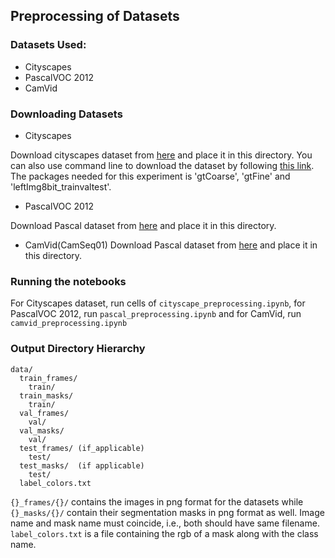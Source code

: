 ## Preprocessing of Datasets

### Datasets Used:
- Cityscapes
- PascalVOC 2012
- CamVid

### Downloading Datasets
- Cityscapes

Download cityscapes dataset from [here](https://www.cityscapes-dataset.com/) and place it in this directory. You can also use command line to download the dataset by following [this link](https://towardsdatascience.com/download-city-scapes-dataset-with-script-3061f87b20d7). The packages needed for this experiment is 'gtCoarse', 'gtFine' and 'leftImg8bit_trainvaltest'. 

- PascalVOC 2012

Download Pascal dataset from [here](https://pjreddie.com/projects/pascal-voc-dataset-mirror/) and place it in this directory.
- CamVid(CamSeq01)
Download Pascal dataset from [here](http://mi.eng.cam.ac.uk/research/projects/VideoRec/CamSeq01/) and place it in this directory.

### Running the notebooks
For Cityscapes dataset, run cells of `cityscape_preprocessing.ipynb`, for PascalVOC 2012, run `pascal_preprocessing.ipynb` and for CamVid, run `camvid_preprocessing.ipynb`

### Output Directory Hierarchy
    data/
      train_frames/
        train/
      train_masks/
        train/
      val_frames/
        val/
      val_masks/
        val/
      test_frames/ (if_applicable)
        test/
      test_masks/  (if applicable)
        test/
      label_colors.txt
      
`{}_frames/{}/` contains the images in png format for the datasets while `{}_masks/{}/` contain their segmentation masks in png format as well. Image name and mask name must coincide, i.e., both should have same filename. `label_colors.txt` is a file containing the rgb of a mask along with the class name.
        
